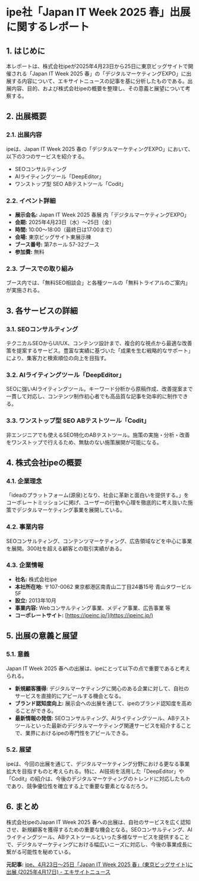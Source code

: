 # ipe社「Japan IT Week 2025 春」出展に関するレポート

## 1. はじめに

本レポートは、株式会社ipeが2025年4月23日から25日に東京ビッグサイトで開催される「Japan IT Week 2025 春」の「デジタルマーケティングEXPO」に出展する内容について、エキサイトニュースの記事を基に分析したものである。出展内容、目的、および株式会社ipeの概要を整理し、その意義と展望について考察する。

## 2. 出展概要

### 2.1. 出展内容

ipeは、Japan IT Week 2025 春の「デジタルマーケティングEXPO」において、以下の3つのサービスを紹介する。

* SEOコンサルティング
* AIライティングツール「DeepEditor」
* ワンストップ型 SEO ABテストツール「Codit」

### 2.2. イベント詳細

* **展示会名:** Japan IT Week 2025 春展 内「デジタルマーケティングEXPO」
* **会期:** 2025年4月23日（水）～25日（金）
* **時間:** 10:00～18:00（最終日は17:00まで）
* **会場:** 東京ビッグサイト東展示棟
* **ブース番号:** 第7ホール 57-32ブース
* **参加費:** 無料

### 2.3. ブースでの取り組み

ブース内では、「無料SEO相談会」と各種ツールの「無料トライアルのご案内」が実施される。

## 3. 各サービスの詳細

### 3.1. SEOコンサルティング

テクニカルSEOからUI/UX、コンテンツ設計まで、複合的な視点から最適な改善策を提案するサービス。豊富な実績に基づいた「成果を生む戦略的なサポート」により、集客力と検索順位の向上を目指す。

### 3.2. AIライティングツール「DeepEditor」

SEOに強いAIライティングツール。キーワード分析から原稿作成、改善提案まで一貫して対応し、コンテンツ制作初心者でも高品質な記事を効率的に制作できる。

### 3.3. ワンストップ型 SEO ABテストツール「Codit」

非エンジニアでも使えるSEO特化のABテストツール。施策の実施・分析・改善をワンストップで行えるため、無駄のない施策展開が可能になる。

## 4. 株式会社ipeの概要

### 4.1. 企業理念

「ideaのプラットフォーム(源泉)となり、社会に革新と面白いを提供する。」をコーポレートミッションに掲げ、ユーザーの行動や心理を徹底的に考え抜いた施策でデジタルマーケティング事業を展開している。

### 4.2. 事業内容

SEOコンサルティング、コンテンツマーケティング、広告領域などを中心に事業を展開。300社を超える顧客との取引実績がある。

### 4.3. 企業情報

* **社名:** 株式会社ipe
* **本社所在地:** 〒107-0062 東京都港区南青山二丁目24番15号 青山タワービル 5F
* **設立:** 2013年10月
* **事業内容:** Webコンサルティング事業、メディア事業、広告事業 等
* **コーポレートサイト:** [https://ipeinc.jp/](https://ipeinc.jp/)

## 5. 出展の意義と展望

### 5.1. 意義

Japan IT Week 2025 春への出展は、ipeにとって以下の点で重要であると考えられる。

* **新規顧客獲得:** デジタルマーケティングに関心のある企業に対して、自社のサービスを直接的にアピールする機会となる。
* **ブランド認知度向上:** 展示会への出展を通じて、ipeのブランド認知度を高めることができる。
* **最新情報の発信:** SEOコンサルティング、AIライティングツール、ABテストツールといった最新のデジタルマーケティング関連サービスを紹介することで、業界におけるipeの専門性をアピールできる。

### 5.2. 展望

ipeは、今回の出展を通じて、デジタルマーケティング分野における更なる事業拡大を目指すものと考えられる。特に、AI技術を活用した「DeepEditor」や「Codit」の紹介は、今後のデジタルマーケティングのトレンドに対応したものであり、競争優位性を確立する上で重要な要素となるだろう。

## 6. まとめ

株式会社ipeのJapan IT Week 2025 春への出展は、自社のサービスを広く認知させ、新規顧客を獲得するための重要な機会となる。SEOコンサルティング、AIライティングツール、ABテストツールといった多様なサービスを提供することで、デジタルマーケティングにおける幅広いニーズに対応し、今後の事業成長に繋がる可能性を秘めている。



**元記事:** [ipe、4月23日～25日「Japan IT Week 2025 春」(東京ビッグサイト)に出展 (2025年4月17日) - エキサイトニュース](https://www.excite.co.jp/news/article/Prtimes_2025-04-17-145103-7/)
